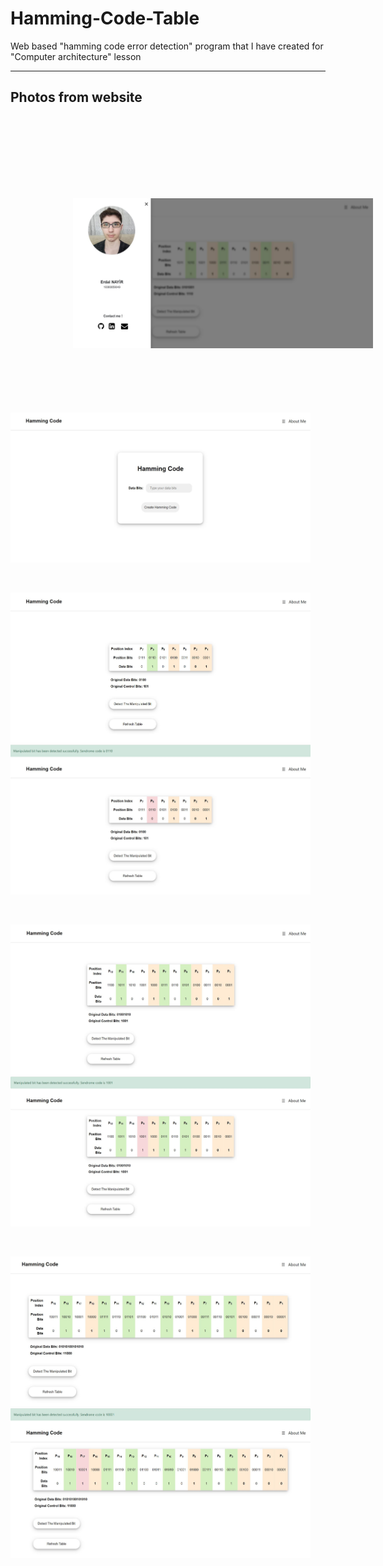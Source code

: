 # Hamming-Code-Table
Web based "hamming code error detection" program that I have created for "Computer architecture" lesson

<hr>

## Photos from website

<br>

<p float="left">
  <img src="https://github.com/ErdalNayir/Hamming-Code-Table/blob/main/photos/aboutMe.JPG" width="480" height="240" style="margin:100px"/>
  <img src="https://github.com/ErdalNayir/Hamming-Code-Table/blob/main/photos/mainScreen.JPG" width="480" height="240"/> 
</p>
</br>
<p float="left">
  <img src="https://github.com/ErdalNayir/Hamming-Code-Table/blob/main/photos/hmmgCdsml.JPG" width="480" height="240"/>
  <img src="https://github.com/ErdalNayir/Hamming-Code-Table/blob/main/photos/hmmgCdsmldetected.JPG" width="480" height="240"/> 
</p>
</br>
<p float="left">
  <img src="https://github.com/ErdalNayir/Hamming-Code-Table/blob/main/photos/hmmngCd4.JPG" width="480" height="240"/>
  <img src="https://github.com/ErdalNayir/Hamming-Code-Table/blob/main/photos/hmmgCd4detected.JPG" width="480" height="240"/> 
</p>
</br>
<p float="left">
  <img src="https://github.com/ErdalNayir/Hamming-Code-Table/blob/main/photos/hmmngCd5.JPG" width="480" height="240"/>
  <img src="https://github.com/ErdalNayir/Hamming-Code-Table/blob/main/photos/hmmngCd5detected.JPG" width="480" height="240"/> 
</p>
